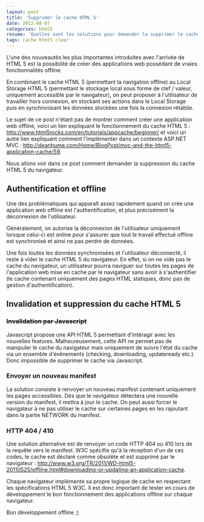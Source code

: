 ```yaml
---
layout: post
title: 'Supprimer le cache HTML 5'
date: 2012-08-07
categories: html5
resume: 'Quelles sont les solutions pour demander la supprimer le cache HTML 5 du navigateur depuis votre serveur ?'
tags: cache html5 clear
---
```

L'une des nouveautés les plus importantes introduites avec l'arrivée de HTML 5 est la possibilité de créer des applications web possédant de vraies fonctionnalités offline.

En combinant le cache HTML 5 (permettant la navigation offline) au Local Storage HTML 5 (permettant le stockage local sous forme de clef / valeur, uniquement accessible par le navigateur), on peut proposer à l'utilisateur de travailler hors connexion, en stockant ses actions dans le Local Storage puis en synchronisant les données stockées une fois la connexion rétablie.

Le sujet de ce post n'étant pas de montrer comment créer une application web offline, voici un lien expliquant le fonctionnement du cache HTML 5 : <a href="http://www.html5rocks.com/en/tutorials/appcache/beginner/" target="_blank">http://www.html5rocks.com/en/tutorials/appcache/beginner/</a> et voici un autre lien expliquant comment l'implémenter dans un contexte ASP.NET MVC : <a href="http://deanhume.com/Home/BlogPost/mvc-and-the-html5-application-cache/59" target="_blank">http://deanhume.com/Home/BlogPost/mvc-and-the-html5-application-cache/59</a>.

Nous allons voir dans ce post comment demander la suppression du cache HTML 5 du navigateur.

## Authentification et offline

Une des problématiques qui apparaît assez rapidement quand on crée une application web offline est l'authentification, et plus précisément la déconnexion de l'utilisateur.

Généralement, on autorise la déconnexion de l'utilisateur uniquement lorsque celui-ci est online pour s'assurer que tout le travail effectué offline est synchronisé et ainsi ne pas perdre de données.

Une fois toutes les données synchronisées et l'utilisateur déconnecté, il reste à vider le cache HTML 5 du navigateur. En effet, si on ne vide pas le cache du navigateur, un utilisateur pourra naviguer sur toutes les pages de l'application web mise en cache par le navigateur sans avoir à s'authentifier (le cache contenant uniquement des pages HTML statiques, donc pas de gestion d'authentification).

## Invalidation et suppression du cache HTML 5

### <s>Invalidation par Javascript</s>

Javascript propose une API HTML 5 permettant d'intéragir avec les nouvelles features. Malheureusement, cette API ne permet pas de manipuler le cache du navigateur mais uniquement de suivre l'état du cache via un ensemble d'évênements (checking, downloading, updateready etc.). Donc impossible de supprimer le cache via Javascript.

### Envoyer un nouveau manifest

La solution consiste à renvoyer un nouveau manifest contenant uniquement les pages accessibles. Dès que le navigateur détectera une nouvelle version du manifest, il mettra à jour le cache. On peut aussi forcer le navigateur à ne pas utiliser le cache sur certaines pages en les rajoutant dans la partie NETWORK du manifest.

### HTTP 404 / 410

Une solution alternative est de renvoyer un code HTTP 404 ou 410 lors de la requête vers le manifest. W3C spécifie qu'à la réception d'un de ces codes, le cache est déclaré comme obsolète et est supprimé par le navigateur : <a href="http://www.w3.org/TR/2011/WD-html5-20110525/offline.html#downloading-or-updating-an-application-cache" target="_blank">http://www.w3.org/TR/2011/WD-html5-20110525/offline.html#downloading-or-updating-an-application-cache</a>.

Chaque navigateur implémente sa propre logique de cache en respectant les spécifications HTML 5 W3C. Il est donc important de tester en cours de développement le bon fonctionnement des applications offline sur chaque navigateur.

Bon développement offline ;)


